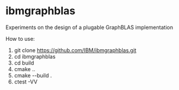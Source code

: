 # ibmgraphblas
Experiments on the design of a plugable GraphBLAS implementation

How to use:

1. git clone https://github.com/IBM/ibmgraphblas.git
2. cd ibmgraphblas
4. cd build
5. cmake ..
6. cmake --build .
7. ctest -VV
